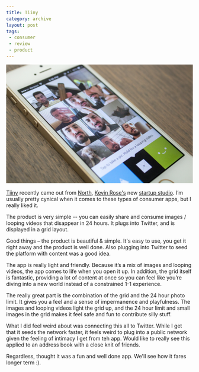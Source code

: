 ```yaml
---
title: Tiiny
category: archive
layout: post
tags: 
 - consumer
 - review
 - product
---
```


![tiiny](/images/tiiny.jpg)

[Tiiny](http://tiiny.com/) recently came out from [North](http://www.n-o-r-t-h-t-e-c-h-n-o-l-o-g-i-e-s.com/), [Kevin Rose's](https://twitter.com/kevinrose) new [startup studio](/2014/09/17/startup-studio/).  I’m usually pretty cynical when it comes to these types of consumer apps, but I really liked it. 

The product is very simple -- you can easily share and consume images / looping videos that disappear in 24 hours. It plugs into Twitter, and is displayed in a grid layout.

Good things – the product is beautiful & simple. It's easy to use, you get it right away and the product is well done. Also plugging into Twitter to seed the platform with content was a good idea. 

The app is really light and friendly. Because it’s a mix of images and looping videos, the app comes to life when you open it up. In addition, the grid itself is fantastic, providing a lot of content at once so you can feel like you’re diving into a new world instead of a constrained 1-1 experience.

The really great part is the combination of the grid and the 24 hour photo limit. It gives you a feel and a sense of impermanence and playfulness. The images and looping videos light the grid up, and the 24 hour limit and small images in the grid makes it feel safe and fun to contribute silly stuff.

What I did feel weird about was connecting this all to Twitter. While I get that it seeds the network faster, it feels weird to plug into a public network given the feeling of intimacy I get from teh app. Would like to really see this applied to an address book with a close knit of friends. 

Regardless, thought it was a fun and well done app. We'll see how it fares longer term :).

